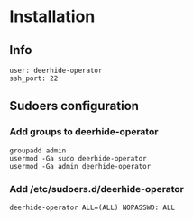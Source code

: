 # Installation

## Info
```
user: deerhide-operator
ssh_port: 22
```

## Sudoers configuration

### Add groups to deerhide-operator
```
groupadd admin
usermod -Ga sudo deerhide-operator
usermod -Ga admin deerhide-operator
```
### Add /etc/sudoers.d/deerhide-operator
```
deerhide-operator ALL=(ALL) NOPASSWD: ALL
```
